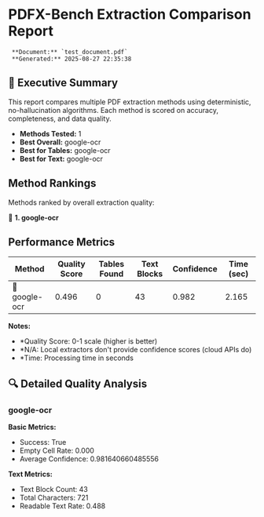 # PDFX-Bench Extraction Comparison Report

     **Document:** `test_document.pdf`
     **Generated:** 2025-08-27 22:35:38

## 🎯 Executive Summary

This report compares multiple PDF extraction methods using deterministic, no-hallucination algorithms. Each method is scored on accuracy, completeness, and data quality.

- **Methods Tested:** 1
- **Best Overall:** google-ocr
- **Best for Tables:** google-ocr
- **Best for Text:** google-ocr

##  Method Rankings

Methods ranked by overall extraction quality:

🥇 **1. google-ocr**

##  Performance Metrics

| Method | Quality Score | Tables Found | Text Blocks | Confidence | Time (sec) |
|--------|---------------|--------------|-------------|------------|------------|
| 🔴 google-ocr | 0.496 | 0 | 43 | 0.982 | 2.165 |

**Notes:**
- *Quality Score: 0-1 scale (higher is better)
- *N/A: Local extractors don't provide confidence scores (cloud APIs do)
- *Time: Processing time in seconds

## 🔍 Detailed Quality Analysis

### google-ocr

**Basic Metrics:**
- Success: True
- Empty Cell Rate: 0.000
- Average Confidence: 0.981640660485556

**Text Metrics:**
- Text Block Count: 43
- Total Characters: 721
- Readable Text Rate: 0.488


